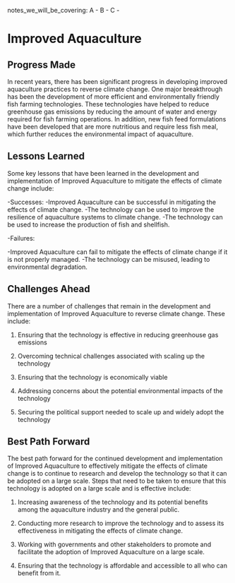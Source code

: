 notes_we_will_be_covering:
A -
B -
C -

# Improved Aquaculture

## Progress Made

In recent years, there has been significant progress in developing improved aquaculture practices to reverse climate change. One major breakthrough has been the development of more efficient and environmentally friendly fish farming technologies. These technologies have helped to reduce greenhouse gas emissions by reducing the amount of water and energy required for fish farming operations. In addition, new fish feed formulations have been developed that are more nutritious and require less fish meal, which further reduces the environmental impact of aquaculture.

## Lessons Learned

Some key lessons that have been learned in the development and implementation of Improved Aquaculture to mitigate the effects of climate change include:

-Successes:
-Improved Aquaculture can be successful in mitigating the effects of climate change.
-The technology can be used to improve the resilience of aquaculture systems to climate change.
-The technology can be used to increase the production of fish and shellfish.

-Failures:

-Improved Aquaculture can fail to mitigate the effects of climate change if it is not properly managed.
-The technology can be misused, leading to environmental degradation.

## Challenges Ahead

There are a number of challenges that remain in the development and implementation of Improved Aquaculture to reverse climate change. These include:

1. Ensuring that the technology is effective in reducing greenhouse gas emissions

2. Overcoming technical challenges associated with scaling up the technology

3. Ensuring that the technology is economically viable

4. Addressing concerns about the potential environmental impacts of the technology

5. Securing the political support needed to scale up and widely adopt the technology

## Best Path Forward

The best path forward for the continued development and implementation of Improved Aquaculture to effectively mitigate the effects of climate change is to continue to research and develop the technology so that it can be adopted on a large scale. Steps that need to be taken to ensure that this technology is adopted on a large scale and is effective include:

1) Increasing awareness of the technology and its potential benefits among the aquaculture industry and the general public.

2) Conducting more research to improve the technology and to assess its effectiveness in mitigating the effects of climate change.

3) Working with governments and other stakeholders to promote and facilitate the adoption of Improved Aquaculture on a large scale.

4) Ensuring that the technology is affordable and accessible to all who can benefit from it.
